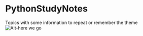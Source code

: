 # PythonStudyNotes
Topics with some information to repeat or remember the theme
![Alt-here we go](https://vk.com/feed?section=likes&z=photo-102018175_457279143%2Fliked662529711)
